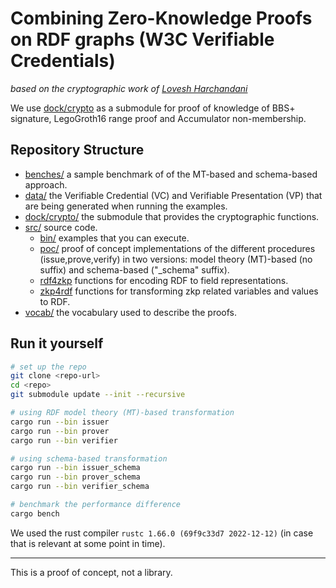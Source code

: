 # Combining Zero-Knowledge Proofs on RDF graphs (W3C Verifiable Credentials)
_based on the cryptographic work of [Lovesh Harchandani](https://github.com/lovesh)_


We use [dock/crypto](https://github.com/docknetwork/crypto) as a submodule for proof of knowledge of BBS+ signature, LegoGroth16 range proof and Accumulator non-membership.


## Repository Structure

- [benches/](benches/) a sample benchmark of of the MT-based and schema-based approach.
- [data/](data/) the Verifiable Credential (VC) and Verifiable Presentation (VP) that are being generated when running the examples.
- [dock/crypto/](dock/crypto/) the submodule that provides the cryptographic functions.
- [src/](src/) source code.
    - [bin/](src/bin/) examples that you can execute.
    - [poc/](src/poc/) proof of concept implementations of the different procedures (issue,prove,verify) in two versions: model theory (MT)-based (no suffix) and schema-based ("_schema" suffix).
    - [rdf4zkp](src/rdf4zkp/) functions for encoding RDF to field representations.
    - [zkp4rdf](src/zkp4rdf/) functions for transforming zkp related variables and values to RDF.
- [vocab/](vocab/) the vocabulary used to describe the proofs.

## Run it yourself
```sh
# set up the repo
git clone <repo-url>
cd <repo>
git submodule update --init --recursive

# using RDF model theory (MT)-based transformation
cargo run --bin issuer
cargo run --bin prover
cargo run --bin verifier

# using schema-based transformation
cargo run --bin issuer_schema
cargo run --bin prover_schema
cargo run --bin verifier_schema

# benchmark the performance difference
cargo bench
```
We used the rust compiler `rustc 1.66.0 (69f9c33d7 2022-12-12)` (in case that is relevant at some point in time).

---

This is a proof of concept, not a library.
